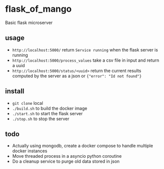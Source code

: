 # flask_of_mango
Basic flask microserver

## usage
* `http://localhost:5000/` return `Service running` when the flask server is running
* `http://localhost:5000/process_values` take a csv file in input and return a uuid
* `http://localhost:5000/status/<uuid>` return the current results computed by the server as a json or `{"error": "Id not found"}`

## install
* `git clone` local
* `./build.sh` to build the docker image
* `./start.sh` to start the flask server
* `./stop.sh` to stop the server

## todo
* Actually using mongodb, create a docker compose to handle multiple docker instances
* Move threaded process in a asyncio python coroutine
* Do a cleanup service to purge old data stored in json
